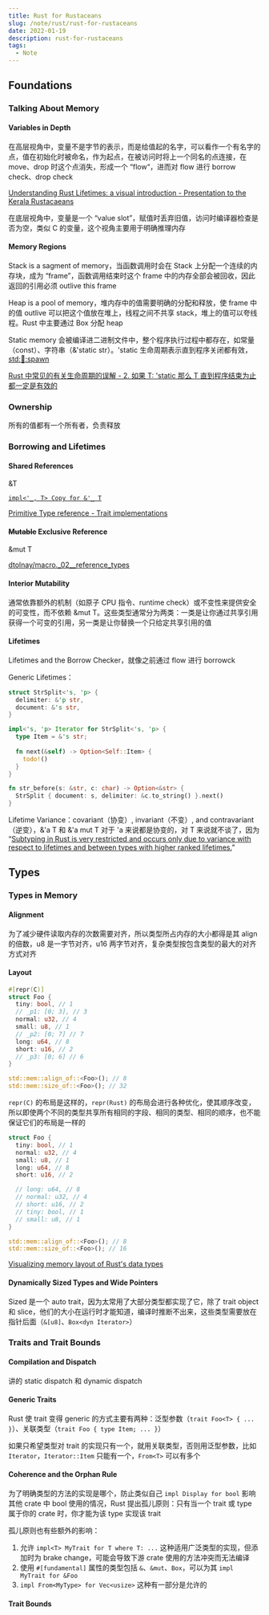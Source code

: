```yaml
---
title: Rust for Rustaceans
slug: /note/rust/rust-for-rustaceans
date: 2022-01-19
description: rust-for-rustaceans
tags:
  - Note
---
```


## Foundations

### Talking About Memory

#### Variables in Depth

在高层视角中，变量不是字节的表示，而是给值起的名字，可以看作一个有名字的点，值在初始化时被命名，作为起点，在被访问时将上一个同名的点连接，在 move、drop
时这个点消失，形成一个 “flow“，进而对 flow 进行 borrow check、drop check

[Understanding Rust Lifetimes: a visual introduction - Presentation to the Kerala Rustacaeans](https://www.youtube.com/watch?v=FSU9vZrn19w)

在底层视角中，变量是一个 “value slot”，赋值时丢弃旧值，访问时编译器检查是否为空，类似 C 的变量，这个视角主要用于明确推理内存

#### Memory Regions

Stack is a sagment of memory，当函数调用时会在 Stack 上分配一个连续的内存块，成为 “frame”，函数调用结束时这个
frame 中的内存全部会被回收，因此返回的引用必须 outlive this frame

Heap is a pool of memory，堆内存中的值需要明确的分配和释放，使 frame 中的值 outlive 可以把这个值放在堆上，线程之间不共享
stack，堆上的值可以夸线程。Rust 中主要通过 Box 分配 heap

Static memory 会被编译进二进制文件中，整个程序执行过程中都存在，如常量（const）、字符串（&'static str）。'static
生命周期表示直到程序关闭都有效，[std::thread::spawn](https://doc.rust-lang.org/std/thread/fn.spawn.html)

[Rust 中常见的有关生命周期的误解 - 2. 如果 T: 'static 那么 T 直到程序结束为止都一定是有效的](https://github.com/pretzelhammer/rust-blog/blob/master/posts/translations/zh-hans/common-rust-lifetime-misconceptions.md#2-%E5%A6%82%E6%9E%9C-t-static-%E9%82%A3%E4%B9%88-t-%E7%9B%B4%E5%88%B0%E7%A8%8B%E5%BA%8F%E7%BB%93%E6%9D%9F%E4%B8%BA%E6%AD%A2%E9%83%BD%E4%B8%80%E5%AE%9A%E6%98%AF%E6%9C%89%E6%95%88%E7%9A%84)

### Ownership

所有的值都有一个所有者，负责释放

### Borrowing and Lifetimes

#### Shared References

&T

[`impl<'_, T> Copy for &'_ T`](https://doc.rust-lang.org/std/marker/trait.Copy.html#impl-Copy-73)

[Primitive Type reference - Trait implementations](https://doc.rust-lang.org/std/primitive.reference.html#trait-implementations-1)

#### ~~Mutable~~ Exclusive Reference

&mut T

[dtolnay/macro._02__reference_types](https://docs.rs/dtolnay/latest/dtolnay/macro._02__reference_types.html)

#### Interior Mutability

通常依靠额外的机制（如原子 CPU 指令、runtime check）或不变性来提供安全的可变性，而不依赖 &mut
T。这些类型通常分为两类：一类是让你通过共享引用获得一个可变的引用，另一类是让你替换一个只给定共享引用的值

#### Lifetimes

Lifetimes and the Borrow Checker，就像之前通过 flow 进行 borrowck

Generic Lifetimes：

```rust
struct StrSplit<'s, 'p> {
  delimiter: &'p str,
  document: &'s str,
}

impl<'s, 'p> Iterator for StrSplit<'s, 'p> {
  type Item = &'s str;
  
  fn next(&self) -> Option<Self::Item> {
    todo!()
  }
}

fn str_before(s: &str, c: char) -> Option<&str> {
  StrSplit { document: s, delimiter: &c.to_string() }.next()
}
```

Lifetime Variance：covariant（协变）, invariant（不变）, and contravariant（逆变），&'a T 和
&'a mut T 对于 'a 来说都是协变的，对 T 来说就不谈了，因为
“[Subtyping in Rust is very restricted and occurs only due to variance with respect to lifetimes and between types with higher ranked lifetimes.](https://doc.rust-lang.org/stable/reference/subtyping.html)”

## Types

### Types in Memory

#### Alignment

为了减少硬件读取内存的次数需要对齐，所以类型所占内存的大小都得是其 align 的倍数，u8 是一字节对齐，u16
两字节对齐，复杂类型按包含类型的最大的对齐方式对齐

#### Layout

```rust
#[repr(C)]
struct Foo {
  tiny: bool, // 1
  // _p1: [0; 3], // 3
  normal: u32, // 4
  small: u8, // 1
  // _p2: [0; 7] // 7
  long: u64, // 8
  short: u16, // 2
  // _p3: [0; 6] // 6
}

std::mem::align_of::<Foo>(); // 8
std::mem::size_of::<Foo>(); // 32
```

`repr(C)` 的布局是这样的，`repr(Rust)` 的布局会进行各种优化，使其顺序改变，所以即使两个不同的类型共享所有相同的字段、相同的类型、相同的顺序，也不能保证它们的布局是一样的

```rust
struct Foo {
  tiny: bool, // 1
  normal: u32, // 4
  small: u8, // 1
  long: u64, // 8
  short: u16, // 2

  // long: u64, // 8
  // normal: u32, // 4
  // short: u16, // 2
  // tiny: bool, // 1
  // small: u8, // 1
}

std::mem::align_of::<Foo>(); // 8
std::mem::size_of::<Foo>(); // 16
```

[Visualizing memory layout of Rust's data types](https://www.youtube.com/watch?v=rDoqT-a6UFg&t=2080s)

#### Dynamically Sized Types and Wide Pointers

Sized 是一个 auto trait，因为太常用了大部分类型都实现了它，除了 trait object 和 slice，他们的大小在运行时才能知道，编译时推断不出来，这些类型需要放在指针后面（`&[u8]`、`Box<dyn Iterator>`）

### Traits and Trait Bounds

#### Compilation and Dispatch

讲的 static dispatch 和 dynamic dispatch

#### Generic Traits

Rust 使 trait 变得 generic 的方式主要有两种：泛型参数（`trait Foo<T> { ... }`）、关联类型（`trait Foo { type Item; ... }`）

如果只希望类型对 trait 的实现只有一个，就用关联类型，否则用泛型参数，比如 `Iterator`，`Iterator::Item` 只能有一个，`From<T>` 可以有多个

#### Coherence and the Orphan Rule

为了明确类型的方法的实现是哪个，防止类似自己 `impl Display for bool` 影响其他 crate 中 bool 使用的情况，Rust 提出孤儿原则：只有当一个 trait 或 type 属于你的 crate 时，你才能为该 type 实现该 trait

孤儿原则也有些额外的影响：

1. 允许 `impl<T> MyTrait for T where T: ...` 这种适用广泛类型的实现，但添加时为 brake change，可能会导致下游 crate 使用的方法冲突而无法编译
2. 使用 `#[fundamental]` 属性的类型包括 `&`、`&mut`、`Box`，可以为其 `impl MyTrait for &Foo`
3. `impl From<MyType> for Vec<usize>` 这种有一部分是允许的

#### Trait Bounds


